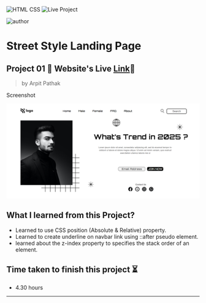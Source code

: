 ![HTML CSS](https://img.shields.io/badge/HTML-CSS-orange)
![Live Project](https://img.shields.io/badge/Live--Project-4-green)

![author](https://img.shields.io/badge/By-Arpit--Pathak-blue)

# Street Style Landing Page

## Project 01 🚀 Website's Live [Link](https://trends-in-2025.netlify.app/)🔗

>by Arpit Pathak

Screenshot

![project screenshot](./screenshots/screenshot.png)

## What I learned from this Project? 

- Learned to use CSS position (Absolute & Relative) property.
- Learned to create underline on navbar link using ::after pseudo element.
- learned about the z-index property to specifies the stack order of an element.

## Time taken to finish this project ⏳
- 4.30 hours
---